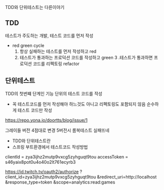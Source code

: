 TDD와 단위테스트는 다른이야기

## TDD
  테스트가 주도하는 개발, 테스트 코드를 먼저 작성
  - red green cycle
    1. 항상 실패하는 테스트를 먼저 작성하고 red
    2. 테스트가 통과하는 프로덕션 코드를 작성하고 green
    3 .테스트가 통과하면 프로덕션 코드를 리펙토링 refactor

## 단위테스트
  TDD의 첫번쨰 단계인 기능 단위의 테스트 코드를 작성
  - 꼭 테스트코드를 먼저 작성해야 하느것도 아니고 리펙토링도 포함되지 않음
순수하게 테스트 코드만 작성
    
https://repo.yona.io/doortts/blog/issue/1

그레이들 버전 4점대로 변경
5버전시 롬복테스트 실패뜨네

- TDD와 단위테스트란
- 스프링 부트환경에서 테스트코드 작성방법

clientId = zya3ijhz2mutp9vxcg5zyhguqt9tou
accessToken = s46yaix8pot0u4o40o2lt761ecyrb3

https://id.twitch.tv/oauth2/authorize
?client_id=zya3ijhz2mutp9vxcg5zyhguqt9tou
&redirect_uri=http://localhost
&response_type=token
&scope=analytics:read:games